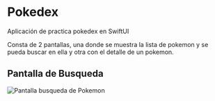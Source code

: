 
#  Pokedex

Aplicación de practica pokedex en SwiftUI

Consta de 2 pantallas, una donde se muestra la lista de pokemon y se pueda buscar en ella y otra con el detalle de un pokemon.

## Pantalla de Busqueda

![Pantalla busqueda de Pokemon](/assets/images/Image.png)

